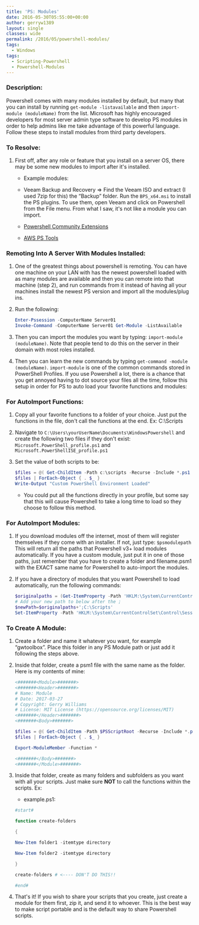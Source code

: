 ```yaml
---
title: 'PS: Modules'
date: 2016-05-30T05:55:00+00:00
author: gerryw1389
layout: single
classes: wide
permalink: /2016/05/powershell-modules/
tags:
  - Windows
tags:
  - Scripting-Powershell
  - Powershell-Modules
---
```

<!--more-->

### Description:

Powershell comes with many modules installed by default, but many that you can install by running `get-module -listavailable` and then `import-module (moduleName)` from the list. Microsoft has highly encouraged developers for most server admin type software to develop PS modules in order to help admins like me take advantage of this powerful language. Follow these steps to install modules from third party developers.

### To Resolve:

1. First off, after any role or feature that you install on a server OS, there may be some new modules to import after it's installed.

   - Example modules:

   - Veeam Backup and Recovery => Find the Veeam ISO and extract (I used 7zip for this) the &#8220;Backup&#8221; folder. Run the `BPS_x64.msi` to install the PS plugins. To use them, open Veeam and click on Powershell from the File menu. From what I saw, it's not like a module you can import.

   - [Powershell Community Extensions](http://pscx.codeplex.com/releases)

   - [AWS PS Tools](https://aws.amazon.com/powershell/)

### Remoting Into A Server With Modules Installed:

1. One of the greatest things about powershell is remoting. You can have one machine on your LAN with has the newest powershell loaded with as many modules are available and then you can remote into that machine (step 2), and run commands from it instead of having all your machines install the newest PS version and import all the modules/plug ins.

2. Run the following:

   ```powershell
   Enter-Pssession -ComputerName Server01
   Invoke-Command -ComputerName Server01 Get-Module -ListAvailable
   ```

3. Then you can import the modules you want by typing: `import-module (moduleName)`. Note that people tend to do this on the server in their domain with most roles installed.

4. Then you can learn the new commands by typing `get-command -module (moduleName)`. `import-module` is one of the common commands stored in PowerShell Profiles. If you use Powershell a lot, there is a chance that you get annoyed having to dot source your files all the time, follow this setup in order for PS to auto load your favorite functions and modules:

### For AutoImport Functions:

1. Copy all your favorite functions to a folder of your choice. Just put the functions in the file, don't call the functions at the end. Ex: C:\Scripts

2. Navigate to `C:\Users\yourUserName\Documents\WindowsPowershell` and create the following two files if they don't exist: `Microsoft.PowerShell_profile.ps1` and `Microsoft.PowerShellISE_profile.ps1`

3. Set the value of both scripts to be:

   ```powershell
   $files = @( Get-ChildItem -Path c:\scripts -Recurse -Include *.ps1 -ErrorAction SilentlyContinue )
   $files | ForEach-Object { . $_ }
   Write-Output "Custom PowerShell Environment Loaded"
   ```

   - You could put all the functions directly in your profile, but some say that this will cause Powershell to take a long time to load so they choose to follow this method.

### For AutoImport Modules:

1. If you download modules off the internet, most of them will register themselves if they come with an installer. If not, just type: `$psmodulepath` This will return all the paths that Powershell v3+ load modules automatically. If you have a custom module, just put it in one of those paths, just remember that you have to create a folder and filename.psm1 with the EXACT same name for Powershell to auto-import the modules.

2. If you have a directory of modules that you want Powershell to load automatically, run the following commands:

   ```powershell
   $originalpaths = (Get-ItemProperty -Path 'HKLM:\System\CurrentControlSet\Control\Session Manager\Environment' -Name PSModulePath).PSModulePath
   # Add your new path to below after the ;
   $newPath=$originalpaths+';C:\Scripts'
   Set-ItemProperty -Path 'HKLM:\System\CurrentControlSet\Control\Session Manager\Environment' ' -Name PSModulePath –Value $newPath
   ```

### To Create A Module:

1. Create a folder and name it whatever you want, for example &#8220;gwtoolbox&#8221;. Place this folder in any PS Module path or just add it following the steps above.

2. Inside that folder, create a psm1 file with the same name as the folder. Here is my contents of mine:

   ```powershell
   <#######<Module>#######>
   <#######<Header>#######>
   # Name: Module
   # Date: 2017-03-27
   # Copyright: Gerry Williams
   # License: MIT License (https://opensource.org/licenses/MIT)
   <#######</Header>#######>
   <#######<Body>#######>

   $files = @( Get-ChildItem -Path $PSScriptRoot -Recurse -Include *.ps1 -ErrorAction SilentlyContinue )
   $files | ForEach-Object { . $_ }

   Export-ModuleMember -Function *

   <#######</Body>#######>
   <#######</Module>#######>
   ```

3. Inside that folder, create as many folders and subfolders as you want with all your scripts. Just make sure **NOT** to call the functions within the scripts. Ex:

   - example.ps1:

   ```powershell
   #start#

   function create-folders

   {

   New-Item folder1 -itemtype directory

   New-Item folder2 -itemtype directory

   }

   create-folders # <---- DON'T DO THIS!!

   #end#
   ```

4. That's it! If you wish to share your scripts that you create, just create a module for them first, zip it, and send it to whoever. This is the best way to make script portable and is the default way to share Powershell scripts.